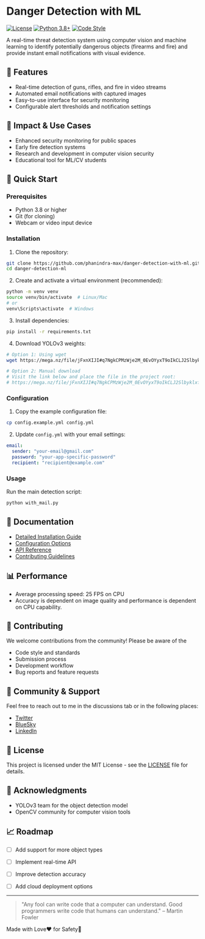 # Danger Detection with ML

[![License](https://img.shields.io/badge/License-MIT-blue.svg)](LICENSE)
[![Python 3.8+](https://img.shields.io/badge/python-3.8+-blue.svg)](https://www.python.org/downloads/)
[![Code Style](https://img.shields.io/badge/code%20style-black-000000.svg)](https://github.com/psf/black)

A real-time threat detection system using computer vision and machine learning to identify potentially dangerous objects (firearms and fire) and provide instant email notifications with visual evidence.

## 🎯 Features

- Real-time detection of guns, rifles, and fire in video streams
- Automated email notifications with captured images
- Easy-to-use interface for security monitoring
- Configurable alert thresholds and notification settings

## 🌟 Impact & Use Cases

- Enhanced security monitoring for public spaces
- Early fire detection systems
- Research and development in computer vision security
- Educational tool for ML/CV students

## 🚀 Quick Start

### Prerequisites

- Python 3.8 or higher
- Git (for cloning)
- Webcam or video input device

### Installation

1. Clone the repository:
```bash
git clone https://github.com/phanindra-max/danger-detection-with-ml.git
cd danger-detection-ml
```

2. Create and activate a virtual environment (recommended):
```bash
python -m venv venv
source venv/bin/activate  # Linux/Mac
# or
venv\Scripts\activate  # Windows
```

3. Install dependencies:
```bash
pip install -r requirements.txt
```

4. Download YOLOv3 weights:
```bash
# Option 1: Using wget
wget https://mega.nz/file/jFxnXIJI#q7NgkCPMzWje2M_0EvOYyxT9oIkCLJ2SlbyklxfR13k -O yolov3.weights

# Option 2: Manual download
# Visit the link below and place the file in the project root:
# https://mega.nz/file/jFxnXIJI#q7NgkCPMzWje2M_0EvOYyxT9oIkCLJ2SlbyklxfR13k
```

### Configuration

1. Copy the example configuration file:
```bash
cp config.example.yml config.yml
```

2. Update `config.yml` with your email settings:
```yaml
email:
  sender: "your-email@gmail.com"
  password: "your-app-specific-password"
  recipient: "recipient@example.com"
```

### Usage

Run the main detection script:
```bash
python with_mail.py
```

## 📖 Documentation

- [Detailed Installation Guide](docs/installation.md)
- [Configuration Options](docs/configuration.md)
- [API Reference](docs/api.md)
- [Contributing Guidelines](CONTRIBUTING.md)


## 📊 Performance

- Average processing speed: 25 FPS on CPU
- Accuracy is dependent on image quality and performance is dependent on CPU capability.

## 🤝 Contributing

We welcome contributions from the community! Please be aware of the 

- Code style and standards
- Submission process
- Development workflow
- Bug reports and feature requests

## 🌈 Community & Support

Feel free to reach out to me in the discussions tab or in the following places:
- [Twitter](https://x.com/phanindraMax)
- [BlueSky](https://bsky.app/profile/phanindra-max.bsky.social)
- [LinkedIn](https://www.linkedin.com/in/phanindra-max/)

## 📝 License

This project is licensed under the MIT License - see the [LICENSE](LICENSE) file for details.

## 🙏 Acknowledgments

- YOLOv3 team for the object detection model
- OpenCV community for computer vision tools


## 📈 Roadmap

- [ ] Add support for more object types
- [ ] Implement real-time API
- [ ] Improve detection accuracy
- [ ] Add cloud deployment options


---

> "Any fool can write code that a computer can understand. Good programmers write code that humans can understand." – Martin Fowler

Made with Love❤️ for Safety🦺
